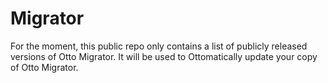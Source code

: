 # Migrator

For the moment, this public repo only contains a list of publicly released versions of Otto Migrator. It will be used to Ottomatically update your copy of Otto Migrator.
